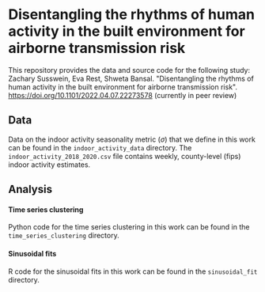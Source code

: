 # Disentangling the rhythms of human activity in the built environment for airborne transmission risk
This repository provides the data and source code for the following study: Zachary Susswein, Eva Rest, Shweta Bansal. "Disentangling the rhythms of human activity in the built environment for airborne transmission risk". https://doi.org/10.1101/2022.04.07.22273578 (currently in peer review)

## Data
Data on the indoor activity seasonality metric ($\sigma$) that we define in this work can be found in the `indoor_activity_data` directory. The `indoor_activity_2018_2020.csv` file contains weekly, county-level (fips) indoor activity estimates.

## Analysis
#### Time series clustering
Python code for the time series clustering in this work can be found in the `time_series_clustering` directory.

#### Sinusoidal fits
R code for the sinusoidal fits in this work can be found in the `sinusoidal_fit` directory.
